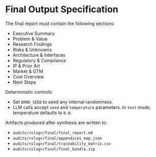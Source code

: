 # Final Output Specification

The final report must contain the following sections:

- Executive Summary
- Problem & Value
- Research Findings
- Risks & Unknowns
- Architecture & Interfaces
- Regulatory & Compliance
- IP & Prior Art
- Market & GTM
- Cost Overview
- Next Steps

Deterministic controls:

- Set `DRRD_SEED` to seed any internal randomness.
- LLM calls accept `seed` and `temperature` parameters. In `test` mode, temperature defaults to `0.0`.

Artifacts produced after synthesis are written to:

- `audits/<slug>/final/final_report.md`
- `audits/<slug>/final/appendices_map.json`
- `audits/<slug>/final/traceability_matrix.csv`
- `audits/<slug>/final/final_bundle.zip`

